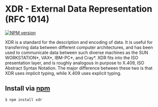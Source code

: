 # XDR - External Data Representation (RFC 1014)
[![NPM version](https://badge.fury.io/js/xdr.png)](https://npmjs.org/xdr)


XDR is a standard for the description and encoding of data.  It is
useful for transferring data between different computer
architectures, and has been used to communicate data between such
diverse machines as the SUN WORKSTATION*, VAX*, IBM-PC*, and Cray*.
XDR fits into the ISO presentation layer, and is roughly analogous in
purpose to X.409, ISO Abstract Syntax Notation.  The major difference
between these two is that XDR uses implicit typing, while X.409 uses
explicit typing.


Install via [npm](https://npmjs.org)
------------------------------------
```sh
$ npm install xdr
```
